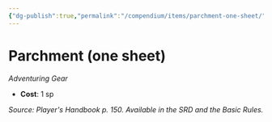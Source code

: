 ```yaml
---
{"dg-publish":true,"permalink":"/compendium/items/parchment-one-sheet/","tags":["compendium/src/5e/phb","item/gear"]}
---
```


# Parchment (one sheet)
*Adventuring Gear*  

- **Cost**: 1 sp

*Source: Player's Handbook p. 150. Available in the SRD and the Basic Rules.*